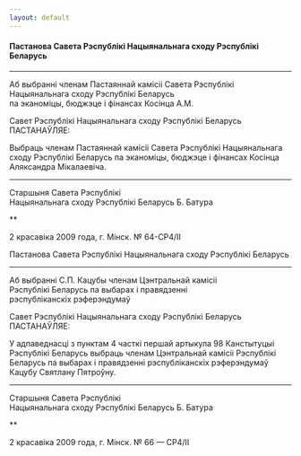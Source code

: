 ```yaml
---
layout: default
---
```


#### Пастанова Савета Рэспублікі Нацыянальнага сходу Рэспублікі Беларусь

****

Аб выбранні членам Пастаяннай камісіі Савета Рэспублікі  
Нацыянальнага сходу Рэспублікі Беларусь  
па эканоміцы, бюджэце і фінансах Косінца А.М.

Савет Рэспублікі Нацыянальнага сходу Рэспублікі Беларусь ПАСТАНАЎЛЯЕ:

Выбраць членам Пастаяннай камісіі Савета Рэспублікі Нацыянальнага сходу
Рэспублікі Беларусь па эканоміцы, бюджэце і фінансах Косінца Аляксандра
Мікалаевіча.

****

Старшыня Савета Рэспублікі  
Нацыянальнага сходу Рэспублікі Беларусь Б. Батура

**

2 красавіка 2009 года, г. Мінск. № 64-СР4/II

Пастанова Савета Рэспублікі Нацыянальнага сходу Рэспублікі Беларусь

****

Аб выбранні С.П. Кацубы членам Цэнтральнай камісіі  
Рэспублікі Беларусь па выбарах і правядзенні  
рэспубліканскіх рэферэндумаў

Савет Рэспублікі Нацыянальнага сходу Рэспублікі Беларусь ПАСТАНАЎЛЯЕ:

У адпаведнасці з пунктам 4 часткі першай артыкула 98 Канстытуцыі
Рэспублікі Беларусь выбраць членам Цэнтральнай камісіі
Рэспублікі Беларусь па выбарах і правядзенні рэспубліканскіх
рэферэндумаў Кацубу Святлану Пятроўну.

****

Старшыня Савета Рэспублікі  
Нацыянальнага сходу Рэспублікі Беларусь Б. Батура

**

2 красавіка 2009 года, г. Мінск. № 66 — СР4/II
